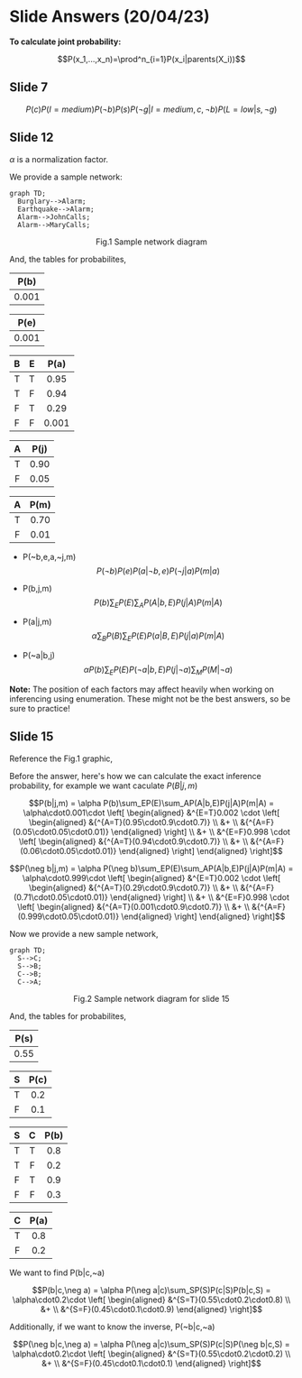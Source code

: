 # Slide Answers (20/04/23)

**To calculate joint probability:**

$$P(x_1,...,x_n)=\prod^n_{i=1}P(x_i|parents(X_i))$$

## Slide 7
$$
P(c)P(I=medium)P(\neg b)P(s)P(\neg g|I=medium, c, \neg b)P(L=low|s, \neg g)
$$

## Slide 12
$\alpha$ is a normalization factor.

We provide a sample network:
```mermaid
graph TD;
  Burglary-->Alarm;
  Earthquake-->Alarm;
  Alarm-->JohnCalls;
  Alarm-->MaryCalls;
```
$$\text{Fig.1 Sample network diagram}$$

And, the tables for probabilites,

|P(b)|
|:-:|
|0.001|

|P(e)|
|:-:|
|0.001|

|B|E|P(a)|
|:-:|:-:|:-:|
|T|T|0.95|
|T|F|0.94|
|F|T|0.29|
|F|F|0.001|

|A|P(j)|
|:-:|:-:|
|T|0.90|
|F|0.05|

|A|P(m)|
|:-:|:-:|
|T|0.70|
|F|0.01|

* P(~b,e,a,~j,m)
  $$P(\neg b)P(e)P(a|\neg b, e)P(\neg j|a)P(m|a)$$

* P(b,j,m)
  $$P(b)\sum_EP(E)\sum_AP(A|b,E)P(j|A)P(m|A)$$

* P(a|j,m)
  $$\alpha\sum_BP(B)\sum_EP(E)P(a|B,E)P(j|a)P(m|A)$$

* P(~a|b,j)
  $$\alpha P(b)\sum_EP(E)P(\neg a|b,E)P(j|\neg a)\sum_MP(M|\neg a)$$
  
**Note:** The position of each factors may affect heavily when working on inferencing using enumeration. These might not be the best answers, so be sure to practice!

## Slide 15
Reference the $\text{Fig.1}$ graphic,

Before the answer, here's how we can calculate the exact inference probability, for example we want caculate $P(B|j,m)$

```math
P(b|j,m)
=
\alpha P(b)\sum_EP(E)\sum_AP(A|b,E)P(j|A)P(m|A)
=
\alpha\cdot0.001\cdot
\left[
\begin{aligned}
&^{E=T}0.002 \cdot
\left[
\begin{aligned}
&{^{A=T}(0.95\cdot0.9\cdot0.7)} \\
&+ \\
&{^{A=F}(0.05\cdot0.05\cdot0.01)}
\end{aligned}
\right] \\
&+ \\
&^{E=F}0.998 \cdot
\left[
\begin{aligned}
&{^{A=T}(0.94\cdot0.9\cdot0.7)} \\
&+ \\
&{^{A=F}(0.06\cdot0.05\cdot0.01)}
\end{aligned}
\right]
\end{aligned}
\right]
```

```math
P(\neg b|j,m)
=
\alpha P(\neg b)\sum_EP(E)\sum_AP(A|b,E)P(j|A)P(m|A)
=
\alpha\cdot0.999\cdot
\left[
\begin{aligned}
&^{E=T}0.002 \cdot
\left[
\begin{aligned}
&{^{A=T}(0.29\cdot0.9\cdot0.7)} \\
&+ \\
&{^{A=F}(0.71\cdot0.05\cdot0.01)}
\end{aligned}
\right] \\
&+ \\
&^{E=F}0.998 \cdot
\left[
\begin{aligned}
&{^{A=T}(0.001\cdot0.9\cdot0.7)} \\
&+ \\
&{^{A=F}(0.999\cdot0.05\cdot0.01)}
\end{aligned}
\right]
\end{aligned}
\right]
```

Now we provide a new sample network,

```mermaid
graph TD;
  S-->C;
  S-->B;
  C-->B;
  C-->A;
```
$$\text{Fig.2 Sample network diagram for slide 15}$$

And, the tables for probabilites,

|P(s)|
|:-:|
|0.55|

|S|P(c)|
|:-:|:-:|
|T|0.2|
|F|0.1|

|S|C|P(b)|
|:-:|:-:|:-:|
|T|T|0.8|
|T|F|0.2|
|F|T|0.9|
|F|F|0.3|

|C|P(a)|
|:-:|:-:|
|T|0.8|
|F|0.2|

We want to find P(b|c,~a)

<!-- TODO: Add answer for slide 15 -->
```math
P(b|c,\neg a)
=
\alpha P(\neg a|c)\sum_SP(S)P(c|S)P(b|c,S)
=
\alpha\cdot0.2\cdot
\left[
\begin{aligned}
&^{S=T}(0.55\cdot0.2\cdot0.8) \\
&+ \\
&^{S=F}(0.45\cdot0.1\cdot0.9)
\end{aligned}
\right]
```

Additionally, if we want to know the inverse, P(~b|c,~a)

```math
P(\neg b|c,\neg a)
=
\alpha P(\neg a|c)\sum_SP(S)P(c|S)P(\neg b|c,S)
=
\alpha\cdot0.2\cdot
\left[
\begin{aligned}
&^{S=T}(0.55\cdot0.2\cdot0.2) \\
&+ \\
&^{S=F}(0.45\cdot0.1\cdot0.1)
\end{aligned}
\right]
```
